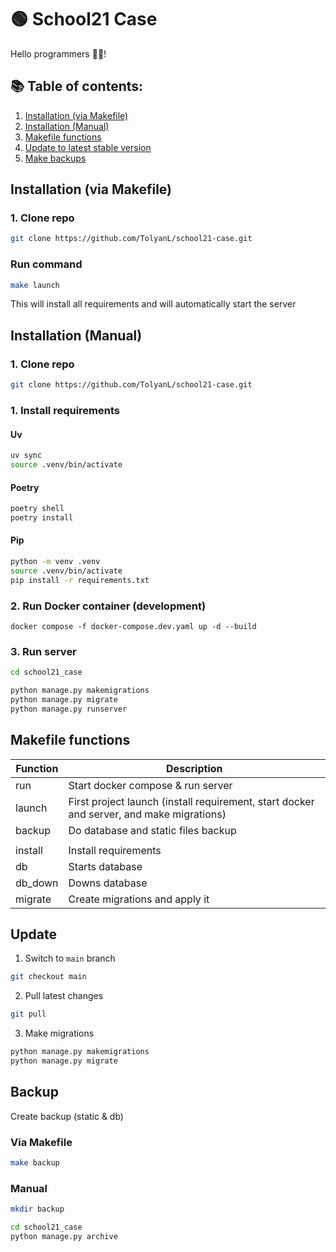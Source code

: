 # 🟢 School21 Case
Hello programmers 👋🎃!

## 📚 Table of contents:
1. [Installation (via Makefile)](#installation-via-makefile)
2. [Installation (Manual)](#installation-manual)
3. [Makefile functions](#makefile-functions)
4. [Update to latest stable version](#update)
5. [Make backups](#backup)


## Installation (via Makefile)
### 1. Clone repo
```bash
git clone https://github.com/TolyanL/school21-case.git
```

### Run command
```bash
make launch
```
This will install all requirements and will automatically start the server


## Installation (Manual)
### 1. Clone repo
```bash
git clone https://github.com/TolyanL/school21-case.git
```

### 1. Install requirements
  #### Uv
  ```bash
  uv sync
  source .venv/bin/activate
  ```
  #### Poetry
  ```bash
  poetry shell
  poetry install
  ```
  #### Pip
  ```bash
  python -m venv .venv
  source .venv/bin/activate
  pip install -r requirements.txt
  ```

### 2. Run Docker container (development)
```
docker compose -f docker-compose.dev.yaml up -d --build
```

### 3. Run server
```bash
cd school21_case
```
```bash
python manage.py makemigrations
python manage.py migrate
python manage.py runserver
```


## Makefile functions
| Function | Description |
| ------ | ------ |
| run | Start docker compose & run server |
| launch | First project launch (install requirement, start docker and server, and make migrations) |
| backup | Do database and static files backup |
|  |  |
| install | Install requirements |
| db | Starts database |
| db_down | Downs database |
| migrate | Create migrations and apply it |


## Update
1. Switch to `main` branch
```bash
git checkout main
```

2. Pull latest changes
```bash
git pull
```

3. Make migrations
```bash
python manage.py makemigrations
python manage.py migrate
```

## Backup
Create backup (static & db)

### Via Makefile
```bash
make backup
```

### Manual
```bash
mkdir backup
```
```bash
cd school21_case
python manage.py archive
```
